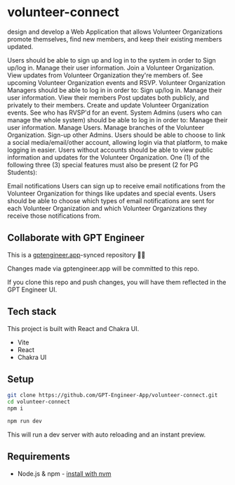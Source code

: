 # volunteer-connect

design and develop a Web Application that allows Volunteer Organizations promote themselves, find new members, and keep their existing members updated.



Users should be able to sign up and log in to the system in order to
Sign up/log in.
Manage their user information.
Join a Volunteer Organization.
View updates from Volunteer Organization they're members of.
See upcoming Volunteer Organization events and RSVP.
Volunteer Organization Managers should be able to log in in order to:
Sign up/log in.
Manage their user information.
View their members
Post updates both publicly, and privately to their members.
Create and update Volunteer Organization events.
See who has RVSP'd for an event.
System Admins (users who can manage the whole system) should be able to log in in order to:
Manage their user information.
Manage Users.
Manage branches of the Volunteer Organization.
Sign-up other Admins.
Users should be able to choose to link a social media/email/other account, allowing login via that platform, to make logging in easier.
Users without accounts should be able to view public information and updates for the Volunteer Organization.
One (1) of the following three (3) special features must also be present (2 for PG Students):

Email notifications
Users can sign up to receive email notifications from the Volunteer Organization for things like updates and special events.
Users should be able to choose which types of email notifications are sent for each Volunteer Organization and which Volunteer Organizations they receive those notifications from.


## Collaborate with GPT Engineer

This is a [gptengineer.app](https://gptengineer.app)-synced repository 🌟🤖

Changes made via gptengineer.app will be committed to this repo.

If you clone this repo and push changes, you will have them reflected in the GPT Engineer UI.

## Tech stack

This project is built with React and Chakra UI.

- Vite
- React
- Chakra UI

## Setup

```sh
git clone https://github.com/GPT-Engineer-App/volunteer-connect.git
cd volunteer-connect
npm i
```

```sh
npm run dev
```

This will run a dev server with auto reloading and an instant preview.

## Requirements

- Node.js & npm - [install with nvm](https://github.com/nvm-sh/nvm#installing-and-updating)
